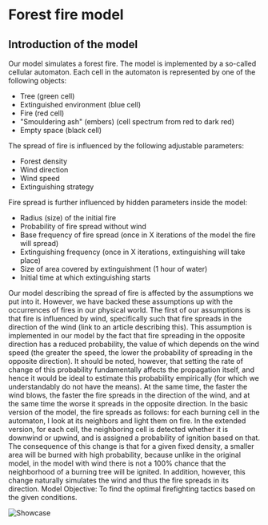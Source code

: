 
# Forest fire model

## Introduction of the model
Our model simulates a forest fire. The model is implemented by a so-called cellular automaton. Each cell in the automaton is represented by one of the following objects:
- Tree (green cell)
- Extinguished environment (blue cell)
- Fire (red cell)
- "Smouldering ash" (embers) (cell spectrum from red to dark red)
- Empty space (black cell)

The spread of fire is influenced by the following adjustable parameters:
- Forest density
- Wind direction
- Wind speed
- Extinguishing strategy

Fire spread is further influenced by hidden parameters inside the model:
- Radius (size) of the initial fire
- Probability of fire spread without wind
- Base frequency of fire spread (once in X iterations of the model the fire will spread)
- Extinguishing frequency (once in X iterations, extinguishing will take place)
- Size of area covered by extinguishment (1 hour of water)
- Initial time at which extinguishing starts

Our model describing the spread of fire is affected by the assumptions we put into it. However, we have backed these assumptions up with the occurrences of fires in our physical world. The first of our assumptions is that fire is influenced by wind, specifically such that fire spreads in the direction of the wind (link to an article describing this). This assumption is implemented in our model by the fact that fire spreading in the opposite direction has a reduced probability, the value of which depends on the wind speed (the greater the speed, the lower the probability of spreading in the opposite direction). It should be noted, however, that setting the rate of change of this probability fundamentally affects the propagation itself, and hence it would be ideal to estimate this probability empirically (for which we understandably do not have the means). At the same time, the faster the wind blows, the faster the fire spreads in the direction of the wind, and at the same time the worse it spreads in the opposite direction.
In the basic version of the model, the fire spreads as follows: for each burning cell in the automaton, I look at its neighbors and light them on fire. In the extended version, for each cell, the neighboring cell is detected whether it is downwind or upwind, and is assigned a probability of ignition based on that. The consequence of this change is that for a given fixed density, a smaller area will be burned with high probability, because unlike in the original model, in the model with wind there is not a 100% chance that the neighborhood of a burning tree will be ignited. In addition, however, this change naturally simulates the wind and thus the fire spreads in its direction.
Model Objective: To find the optimal firefighting tactics based on the given conditions.

![Showcase](https://scontent-vie1-1.xx.fbcdn.net/v/t1.15752-9/354741500_1300627390661432_2977514419764921248_n.png?_nc_cat=109&cb=99be929b-3346023f&ccb=1-7&_nc_sid=ae9488&_nc_ohc=afQbp5LZwSQAX8Nw9m8&_nc_ht=scontent-vie1-1.xx&oh=03_AdSn8lK8kz_zAtlY7hgJUENckg4SNIc1rlHsrU6LVhXb5w&oe=64B52888)